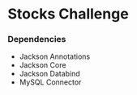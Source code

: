 # Stocks Challenge

### Dependencies
- Jackson Annotations
- Jackson Core
- Jackson Databind
- MySQL Connector